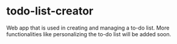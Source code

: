 # todo-list-creator
Web app that is used in creating and managing a to-do list. More functionalities like personalizing the to-do list will be added soon.
